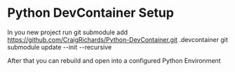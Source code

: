 # Python DevContainer Setup

In you new project run 
git submodule add https://github.com/CraigRichards/Python-DevContainer.git .devcontainer
git submodule update --init --recursive

After that you can rebuild and open into a configured Python Environment